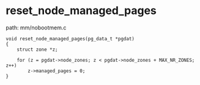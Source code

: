reset_node_managed_pages
========================================

path: mm/nobootmem.c
```
void reset_node_managed_pages(pg_data_t *pgdat)
{
    struct zone *z;

    for (z = pgdat->node_zones; z < pgdat->node_zones + MAX_NR_ZONES; z++)
        z->managed_pages = 0;
}
```
